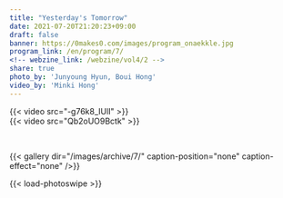```yaml
---
title: "Yesterday's Tomorrow"
date: 2021-07-20T21:20:23+09:00
draft: false
banner: https://0makes0.com/images/program_onaekkle.jpg
program_link: /en/program/7/
<!-- webzine_link: /webzine/vol4/2 -->
share: true
photo_by: 'Junyoung Hyun, Boui Hong'
video_by: 'Minki Hong'
---
```


{{< video src="-g76k8_IUlI" >}}
<br/>
{{< video src="Qb2oUO9Bctk" >}}

<br/>

{{< gallery dir="/images/archive/7/" caption-position="none" caption-effect="none" />}}

{{< load-photoswipe >}}
